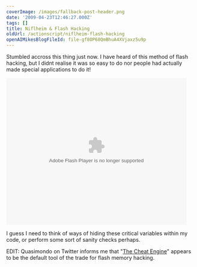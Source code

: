 ```yaml
---
coverImage: /images/fallback-post-header.png
date: '2009-04-23T12:46:27.000Z'
tags: []
title: Niflheim & Flash Hacking
oldUrl: /actionscript/niflheim-flash-hacking
openAIMikesBlogFileId: file-gf8OP68QmBhuA4XVjaxz5u9p
---
```


Stumbled accross this thing just now. I have heard of this method of flash hacking, but I didnt realise it was so easy to do nor people had actually made special applications to do it!

<!-- more -->

<object width="480" height="392" data="https://flash.revver.com/player/1.0/player.swf?mediaId=855160&amp;affiliate=34929" type="application/x-shockwave-flash"><param name="id" value="revver85516012404869925462841" /><param name="Movie" value="https://flash.revver.com/player/1.0/player.swf?mediaId=855160&amp;affiliate=34929" /><param name="FlashVars" value="allowFullScreen=true" /><param name="AllowFullScreen" value="true" /><param name="AllowScriptAccess" value="always" /><param name="flashvars" value="allowFullScreen=true" /><param name="src" value="https://flash.revver.com/player/1.0/player.swf?mediaId=855160&amp;affiliate=34929" /><param name="allowfullscreen" value="true" /></object>

I guess I need to think of ways of hiding these critical variables within my code, or perform some sort of sanity checks perhaps.

EDIT: Quasimondo on Twitter informs me that "[The Cheat Engine](https://cheatengine.org/index.php)" appears to be the default tool of the trade for flash memory hacking.
